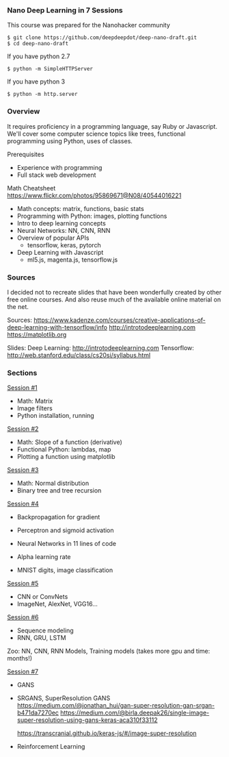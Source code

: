 ### Nano Deep Learning in 7 Sessions

This course was prepared for the Nanohacker community

    $ git clone https://github.com/deepdeepdot/deep-nano-draft.git
    $ cd deep-nano-draft


If you have python 2.7

    $ python -m SimpleHTTPServer


If you have python 3

    $ python -m http.server


### Overview

It requires proficiency in a programming language, say Ruby or Javascript.
We'll cover some computer science topics like trees, functional 
programming using Python, uses of classes.

Prerequisites
* Experience with programming
* Full stack web development

Math Cheatsheet https://www.flickr.com/photos/95869671@N08/40544016221

* Math concepts: matrix, functions, basic stats
* Programming with Python: images, plotting functions
* Intro to deep learning concepts
* Neural Networks: NN, CNN, RNN
* Overview of popular APIs
    - tensorflow, keras, pytorch
* Deep Learning with Javascript
    - ml5.js, magenta.js, tensorflow.js

### Sources

I decided not to recreate slides that have been wonderfully created by other free online courses. And also reuse much of the available online material on the net.

Sources:
https://www.kadenze.com/courses/creative-applications-of-deep-learning-with-tensorflow/info
http://introtodeeplearning.com
https://matplotlib.org

Slides:
Deep Learning: http://introtodeeplearning.com
Tensorflow: http://web.stanford.edu/class/cs20si/syllabus.html


### Sections

[Session #1](01-nano-slides.md)
* Math: Matrix
* Image filters
* Python installation, running

[Session #2](02-nano-slides.md)
* Math: Slope of a function (derivative)
* Functional Python: lambdas, map
* Plotting a function using matplotlib

[Session #3](03-nano-slides.md)
* Math: Normal distribution
* Binary tree and tree recursion

[Session #4](04-nano-slides.md)
* Backpropagation for gradient
* Perceptron and sigmoid activation
* Neural Networks in 11 lines of code
* Alpha learning rate

* MNIST digits, image classification

[Session #5](05-nano-slides.md)
* CNN or ConvNets
* ImageNet, AlexNet, VGG16...

[Session #6](06-nano-slides.md)
* Sequence modeling
* RNN, GRU, LSTM

Zoo: NN, CNN, RNN
Models, Training models (takes more gpu and time: months!)


[Session #7](07-nano-slides.md)
* GANS
* SRGANS, SuperResolution GANS
    https://medium.com/@jonathan_hui/gan-super-resolution-gan-srgan-b471da7270ec
    https://medium.com/@birla.deepak26/single-image-super-resolution-using-gans-keras-aca310f33112

    https://transcranial.github.io/keras-js/#/image-super-resolution

* Reinforcement Learning
